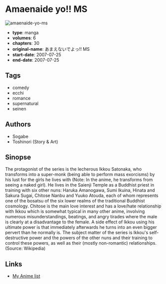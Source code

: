 # Amaenaide yo!! MS

![amaenaide-yo-ms](https://cdn.myanimelist.net/images/manga/4/151129.jpg)

-   **type**: manga
-   **volumes**: 6
-   **chapters**: 30
-   **original-name**: あまえないでよっ!! MS
-   **start-date**: 2007-07-25
-   **end-date**: 2007-07-25

## Tags

-   comedy
-   ecchi
-   romance
-   supernatural
-   seinen

## Authors

-   Sogabe
-   Toshinori (Story & Art)

## Sinopse

The protagonist of the series is the lecherous Ikkou Satonaka, who transforms into a super-monk (being able to perform mass exorcisms) by his lust for the girls he lives with (Note: In the anime, he transforms from seeing a naked girl). He lives in the Saienji Temple as a Buddhist priest in training with six other nuns: Haruka Amanogawa, Sumi Ikuina, Hinata and Sakura Sugai, Chitose Nanbu and Yuuko Atouda, each of whom represents one of the bosatsu of the six lower realms of the traditional Buddhist cosmology. Chitose is the main love interest and has a love/hate relationship with Ikkou which is somewhat typical in many other anime, involving numerous misunderstandings, beatings, and angry tirades where the male is clearly at a disadvantage to the female. A side effect of Ikkou using his ultimate power is that immediately afterwards he turns into an even bigger pervert than he normally is. The subject matter of the series is Ikkou's self-destructive power and the powers of the other nuns and their training to control these powers, as well as their (mostly non-romantic) relationships.
(Source: Wikipedia)

## Links

-   [My Anime list](https://myanimelist.net/manga/11352/Amaenaide_yo_MS)
